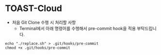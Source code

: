# TOAST-Cloud

* 처음 Git Clone 수행 시 처리할 사항
    * Terminal에서 아래 명령어를 수행해서 pre-commit hook을 적용 부탁드립니다.

```
echo "./replace.sh" > .git/hooks/pre-commit
chmod +x .git/hooks/pre-commit
```
